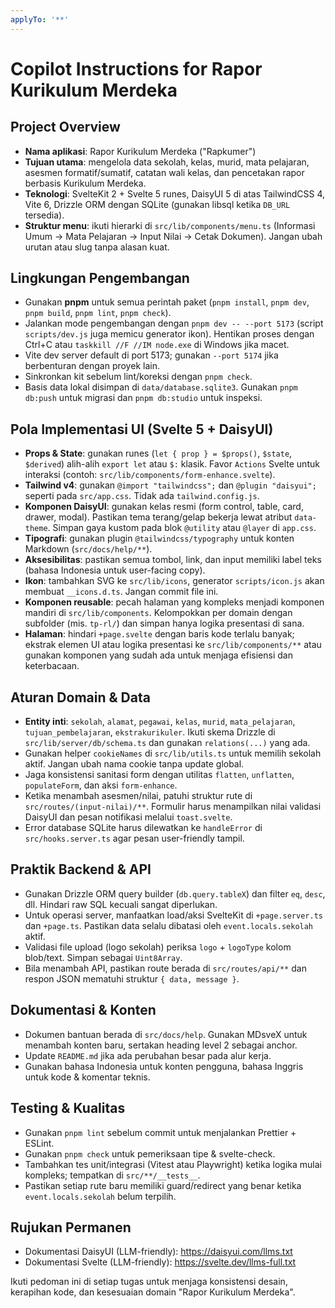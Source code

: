 ```yaml
---
applyTo: '**'
---
```


# Copilot Instructions for Rapor Kurikulum Merdeka

## Project Overview

- **Nama aplikasi**: Rapor Kurikulum Merdeka ("Rapkumer")
- **Tujuan utama**: mengelola data sekolah, kelas, murid, mata pelajaran, asesmen formatif/sumatif, catatan wali kelas, dan pencetakan rapor berbasis Kurikulum Merdeka.
- **Teknologi**: SvelteKit 2 + Svelte 5 runes, DaisyUI 5 di atas TailwindCSS 4, Vite 6, Drizzle ORM dengan SQLite (gunakan libsql ketika `DB_URL` tersedia).
- **Struktur menu**: ikuti hierarki di `src/lib/components/menu.ts` (Informasi Umum → Mata Pelajaran → Input Nilai → Cetak Dokumen). Jangan ubah urutan atau slug tanpa alasan kuat.

## Lingkungan Pengembangan

- Gunakan **pnpm** untuk semua perintah paket (`pnpm install`, `pnpm dev`, `pnpm build`, `pnpm lint`, `pnpm check`).
- Jalankan mode pengembangan dengan `pnpm dev -- --port 5173` (script `scripts/dev.js` juga memicu generator ikon). Hentikan proses dengan Ctrl+C atau `taskkill //F //IM node.exe` di Windows jika macet.
- Vite dev server default di port 5173; gunakan `--port 5174` jika berbenturan dengan proyek lain.
- Sinkronkan kit sebelum lint/koreksi dengan `pnpm check`.
- Basis data lokal disimpan di `data/database.sqlite3`. Gunakan `pnpm db:push` untuk migrasi dan `pnpm db:studio` untuk inspeksi.

## Pola Implementasi UI (Svelte 5 + DaisyUI)

- **Props & State**: gunakan runes (`let { prop } = $props()`, `$state`, `$derived`) alih-alih `export let` atau `$:` klasik. Favor `Actions` Svelte untuk interaksi (contoh: `src/lib/components/form-enhance.svelte`).
- **Tailwind v4**: gunakan `@import "tailwindcss";` dan `@plugin "daisyui";` seperti pada `src/app.css`. Tidak ada `tailwind.config.js`.
- **Komponen DaisyUI**: gunakan kelas resmi (form control, table, card, drawer, modal). Pastikan tema terang/gelap bekerja lewat atribut `data-theme`. Simpan gaya kustom pada blok `@utility` atau `@layer` di `app.css`.
- **Tipografi**: gunakan plugin `@tailwindcss/typography` untuk konten Markdown (`src/docs/help/**`).
- **Aksesibilitas**: pastikan semua tombol, link, dan input memiliki label teks (bahasa Indonesia untuk user-facing copy).
- **Ikon**: tambahkan SVG ke `src/lib/icons`, generator `scripts/icon.js` akan membuat `__icons.d.ts`. Jangan commit file ini.
- **Komponen reusable**: pecah halaman yang kompleks menjadi komponen mandiri di `src/lib/components`. Kelompokkan per domain dengan subfolder (mis. `tp-rl/`) dan simpan hanya logika presentasi di sana.
- **Halaman**: hindari `+page.svelte` dengan baris kode terlalu banyak; ekstrak elemen UI atau logika presentasi ke `src/lib/components/**` atau gunakan komponen yang sudah ada untuk menjaga efisiensi dan keterbacaan.

## Aturan Domain & Data

- **Entity inti**: `sekolah`, `alamat`, `pegawai`, `kelas`, `murid`, `mata_pelajaran`, `tujuan_pembelajaran`, `ekstrakurikuler`. Ikuti skema Drizzle di `src/lib/server/db/schema.ts` dan gunakan `relations(...)` yang ada.
- Gunakan helper `cookieNames` di `src/lib/utils.ts` untuk memilih sekolah aktif. Jangan ubah nama cookie tanpa update global.
- Jaga konsistensi sanitasi form dengan utilitas `flatten`, `unflatten`, `populateForm`, dan aksi `form-enhance`.
- Ketika menambah asesmen/nilai, patuhi struktur rute di `src/routes/(input-nilai)/**`. Formulir harus menampilkan nilai validasi DaisyUI dan pesan notifikasi melalui `toast.svelte`.
- Error database SQLite harus dilewatkan ke `handleError` di `src/hooks.server.ts` agar pesan user-friendly tampil.

## Praktik Backend & API

- Gunakan Drizzle ORM query builder (`db.query.tableX`) dan filter `eq`, `desc`, dll. Hindari raw SQL kecuali sangat diperlukan.
- Untuk operasi server, manfaatkan load/aksi SvelteKit di `+page.server.ts` dan `+page.ts`. Pastikan data selalu dibatasi oleh `event.locals.sekolah` aktif.
- Validasi file upload (logo sekolah) periksa `logo` + `logoType` kolom blob/text. Simpan sebagai `Uint8Array`.
- Bila menambah API, pastikan route berada di `src/routes/api/**` dan respon JSON mematuhi struktur `{ data, message }`.

## Dokumentasi & Konten

- Dokumen bantuan berada di `src/docs/help`. Gunakan MDsveX untuk menambah konten baru, sertakan heading level 2 sebagai anchor.
- Update `README.md` jika ada perubahan besar pada alur kerja.
- Gunakan bahasa Indonesia untuk konten pengguna, bahasa Inggris untuk kode & komentar teknis.

## Testing & Kualitas

- Gunakan `pnpm lint` sebelum commit untuk menjalankan Prettier + ESLint.
- Gunakan `pnpm check` untuk pemeriksaan tipe & svelte-check.
- Tambahkan tes unit/integrasi (Vitest atau Playwright) ketika logika mulai kompleks; tempatkan di `src/**/__tests__`.
- Pastikan setiap rute baru memiliki guard/redirect yang benar ketika `event.locals.sekolah` belum terpilih.

## Rujukan Permanen

- Dokumentasi DaisyUI (LLM-friendly): https://daisyui.com/llms.txt
- Dokumentasi Svelte (LLM-friendly): https://svelte.dev/llms-full.txt

Ikuti pedoman ini di setiap tugas untuk menjaga konsistensi desain, kerapihan kode, dan kesesuaian domain "Rapor Kurikulum Merdeka".

